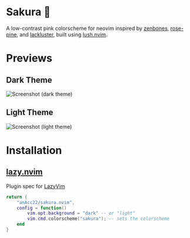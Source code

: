# Sakura 🌸

A low-contrast pink colorscheme for neovim inspired by [zenbones](https://github.com/mcchrish/zenbones.nvim),
[rose-pine](https://github.com/rose-pine/neovim), and [lackluster](https://github.com/slugbyte/lackluster.nvim),
built using [lush.nvim](https://github.com/rktjmp/lush.nvim).

# Previews

## Dark Theme
![Screenshot (dark theme)](screenshots/dark_theme_ss.png)

## Light Theme
![Screenshot (light theme)](screenshots/light_theme_ss.png)

# Installation

## [lazy.nvim](https://github.com/folke/lazy.nvim)

Plugin spec for [LazyVim](https://github.com/folke/lazy.nvim)

```lua
return {
    "anAcc22/sakura.nvim",
    config = function()
        vim.opt.background = "dark" -- or "light"
        vim.cmd.colorscheme("sakura"); -- sets the colorscheme
    end
}
```
